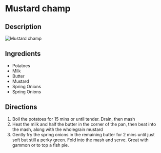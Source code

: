 # Mustard champ

## Description
![Mustard champ](https://www.themealdb.com/images/media/meals/o7p9581608589317.jpg "Mustard champ")

## Ingredients
- Potatoes
- Milk
- Butter
- Mustard
- Spring Onions
- Spring Onions

## Directions
1. Boil the potatoes for 15 mins or until tender. Drain, then mash
2. Heat the milk and half the butter in the corner of the pan, then beat into the mash, along with the wholegrain mustard
3. Gently fry the spring onions in the remaining butter for 2 mins until just soft but still a perky green. Fold into the mash and serve. Great with gammon or to top a fish pie.
